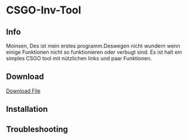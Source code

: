 # CSGO-Inv-Tool

## Info
Moinsen, Des ist mein erstes programm.Deswegen nicht wundern wenn einige Funktionen nicht so funktionieren oder verbugt sind.
Es ist halt ein simples CSGO tool mit nützlichen links und paar Funktionen.
## Download
<a href="Troubleshooting CSGO Inv Tool.pdf">Download File</a>
## Installation

## Troubleshooting
